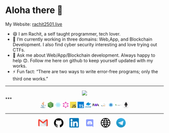 # Aloha there 👋

My Website: [rachit2501.live](https://rachit2501.live)

- 😄 I am Rachit, a self taught programmer, tech lover. 
- 🔭 I’m currently working in three domains: Web,App, and Blockchain Development. I also find cyber security interesting and love trying out CTFs.
- 💬 Ask me about Web/App/Blockchain development. Always happy to help 😊. Follow me here on github to keep yourself updated with my works.
- ⚡ Fun fact: “There are two ways to write error-free programs; only the third one works.”

***
<div align="center">
 <img src="https://github-readme-stats.vercel.app/api?username=rachit2501&count_private=true&show_icons=true" />
</div>
<!--  
<div align="center">
 <img src="https://komarev.com/ghpvc/?username=rachit2501" />
</div>
--> 
***

<div align="center">
<code><img height="20" src="https://raw.githubusercontent.com/github/explore/80688e429a7d4ef2fca1e82350fe8e3517d3494d/topics/java/java.png"></code>
<code><img height="20" src="https://raw.githubusercontent.com/github/explore/master/topics/nodejs/nodejs.png"></code>
<code><img height="20" src="https://raw.githubusercontent.com/github/explore/master/topics/react/react.png"></code>
<code><img height="20" src="https://raw.githubusercontent.com/github/explore/master/topics/graphql/graphql.png"></code>
<code><img height="20" src="https://raw.githubusercontent.com/github/explore/master/topics/javascript/javascript.png"></code>
<code><img height="20" src="https://raw.githubusercontent.com/github/explore/master/topics/typescript/typescript.png"></code>
<code><img height="20" src="https://raw.githubusercontent.com/github/explore/master/topics/docker/docker.png"></code>
<code><img height="20" src="https://raw.githubusercontent.com/github/explore/master/topics/pwa/pwa.png"></code>
<code><img height="20" src="https://raw.githubusercontent.com/github/explore/master/topics/mysql/mysql.png"></code>
<code><img height="20" src="https://raw.githubusercontent.com/github/explore/master/topics/webpack/webpack.png"></code>
<code><img height="20" src="https://raw.githubusercontent.com/github/explore/master/topics/mongodb/mongodb.png"></code>
<code><img height="20" src="https://raw.githubusercontent.com/github/explore/master/topics/ethereum/ethereum.png"></code>
</div>

***

<p align="center">
 <a href="mailto:rac.sri25@gmail.com"><img src="https://github.com/deut-erium/deut-erium/blob/master/assets/gmail.svg" width="30px" alt="mail"></a> &nbsp; &nbsp;
   <a href="https://github.com/rachit2501"><img src="https://github.com/deut-erium/deut-erium/blob/master/assets/github.svg" width="30px" alt="mail"></a> &nbsp; &nbsp;
  <a href="https://www.linkedin.com/in/rachit-anand-srivastava-345307173/"><img src="https://github.com/deut-erium/deut-erium/blob/master/assets/linkedin.svg" width="30px" alt="LinkedIn"></a> &nbsp; &nbsp;
 <a href="https://discord.com/users/rachit2501#1477"><img src="https://github.com/deut-erium/deut-erium/blob/master/assets/discord.svg" width="30px" alt="LinkedIn"></a> &nbsp; &nbsp;
  <a href="https://rachit2501.live"><img src="https://github.com/deut-erium/deut-erium/blob/master/assets/site.svg" width="30px" alt="site"></a> &nbsp; &nbsp;
   <a href="https://t.me/rachit2501"><img src="https://raw.githubusercontent.com/github/explore/master/topics/telegram/telegram.png" width="30px" alt="site"></a> &nbsp; &nbsp;
</p>

